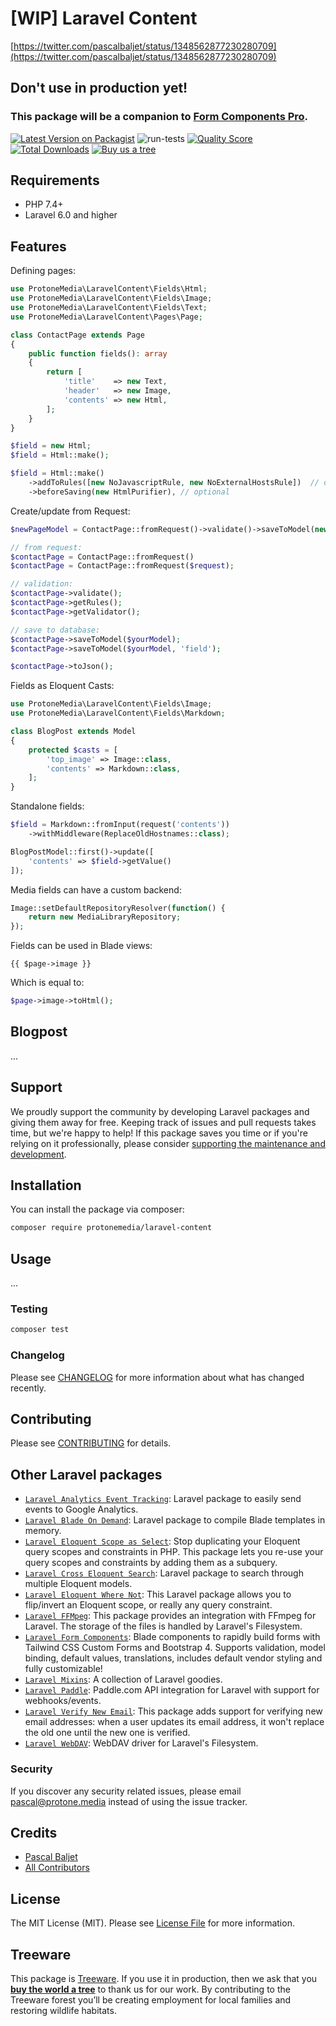 # [WIP] Laravel Content
[https://twitter.com/pascalbaljet/status/1348562877230280709](https://twitter.com/pascalbaljet/status/1348562877230280709)
## Don't use in production yet!

### This package will be a companion to [Form Components Pro](https://formcomponents.pro).

[![Latest Version on Packagist](https://img.shields.io/packagist/v/protonemedia/laravel-content.svg?style=flat-square)](https://packagist.org/packages/protonemedia/laravel-content)
![run-tests](https://github.com/protonemedia/laravel-content/workflows/run-tests/badge.svg)
[![Quality Score](https://img.shields.io/scrutinizer/g/protonemedia/laravel-content.svg?style=flat-square)](https://scrutinizer-ci.com/g/protonemedia/laravel-content)
[![Total Downloads](https://img.shields.io/packagist/dt/protonemedia/laravel-content.svg?style=flat-square)](https://packagist.org/packages/protonemedia/laravel-content)
[![Buy us a tree](https://img.shields.io/badge/Treeware-%F0%9F%8C%B3-lightgreen)](https://plant.treeware.earth/protonemedia/laravel-content)

## Requirements

* PHP 7.4+
* Laravel 6.0 and higher

## Features

Defining pages:

```php
use ProtoneMedia\LaravelContent\Fields\Html;
use ProtoneMedia\LaravelContent\Fields\Image;
use ProtoneMedia\LaravelContent\Fields\Text;
use ProtoneMedia\LaravelContent\Pages\Page;

class ContactPage extends Page
{
    public function fields(): array
    {
        return [
            'title'    => new Text,
            'header'   => new Image,
            'contents' => new Html,
        ];
    }
}

$field = new Html;
$field = Html::make();

$field = Html::make()
    ->addToRules([new NoJavascriptRule, new NoExternalHostsRule])  // optional
    ->beforeSaving(new HtmlPurifier), // optional
```

Create/update from Request:

```php
$newPageModel = ContactPage::fromRequest()->validate()->saveToModel(new PageModel);

// from request:
$contactPage = ContactPage::fromRequest()
$contactPage = ContactPage::fromRequest($request);

// validation:
$contactPage->validate();
$contactPage->getRules();
$contactPage->getValidator();

// save to database:
$contactPage->saveToModel($yourModel);
$contactPage->saveToModel($yourModel, 'field');

$contactPage->toJson();
```

Fields as Eloquent Casts:

```php
use ProtoneMedia\LaravelContent\Fields\Image;
use ProtoneMedia\LaravelContent\Fields\Markdown;

class BlogPost extends Model
{
    protected $casts = [
        'top_image' => Image::class,
        'contents' => Markdown::class,
    ];
}
```

Standalone fields:

```php
$field = Markdown::fromInput(request('contents'))
    ->withMiddleware(ReplaceOldHostnames::class);

BlogPostModel::first()->update([
    'contents' => $field->getValue()
]);
```

Media fields can have a custom backend:

```php
Image::setDefaultRepositoryResolver(function() {
    return new MediaLibraryRepository;
});
```

Fields can be used in Blade views:

```blade
{{ $page->image }}
```

Which is equal to:

```php
$page->image->toHtml();
```

## Blogpost

...

## Support

We proudly support the community by developing Laravel packages and giving them away for free. Keeping track of issues and pull requests takes time, but we're happy to help! If this package saves you time or if you're relying on it professionally, please consider [supporting the maintenance and development](https://github.com/sponsors/pascalbaljet).

## Installation

You can install the package via composer:

```bash
composer require protonemedia/laravel-content
```

## Usage

...

### Testing

``` bash
composer test
```

### Changelog

Please see [CHANGELOG](CHANGELOG.md) for more information about what has changed recently.

## Contributing

Please see [CONTRIBUTING](CONTRIBUTING.md) for details.

## Other Laravel packages

* [`Laravel Analytics Event Tracking`](https://github.com/protonemedia/laravel-analytics-event-tracking): Laravel package to easily send events to Google Analytics.
* [`Laravel Blade On Demand`](https://github.com/protonemedia/laravel-blade-on-demand): Laravel package to compile Blade templates in memory.
* [`Laravel Eloquent Scope as Select`](https://github.com/protonemedia/laravel-eloquent-scope-as-select): Stop duplicating your Eloquent query scopes and constraints in PHP. This package lets you re-use your query scopes and constraints by adding them as a subquery.
* [`Laravel Cross Eloquent Search`](https://github.com/protonemedia/laravel-cross-eloquent-search): Laravel package to search through multiple Eloquent models.
* [`Laravel Eloquent Where Not`](https://github.com/protonemedia/laravel-eloquent-where-not): This Laravel package allows you to flip/invert an Eloquent scope, or really any query constraint.
* [`Laravel FFMpeg`](https://github.com/protonemedia/laravel-ffmpeg): This package provides an integration with FFmpeg for Laravel. The storage of the files is handled by Laravel's Filesystem.
* [`Laravel Form Components`](https://github.com/protonemedia/laravel-form-components): Blade components to rapidly build forms with Tailwind CSS Custom Forms and Bootstrap 4. Supports validation, model binding, default values, translations, includes default vendor styling and fully customizable!
* [`Laravel Mixins`](https://github.com/protonemedia/laravel-mixins): A collection of Laravel goodies.
* [`Laravel Paddle`](https://github.com/protonemedia/laravel-paddle): Paddle.com API integration for Laravel with support for webhooks/events.
* [`Laravel Verify New Email`](https://github.com/protonemedia/laravel-verify-new-email): This package adds support for verifying new email addresses: when a user updates its email address, it won't replace the old one until the new one is verified.
* [`Laravel WebDAV`](https://github.com/protonemedia/laravel-webdav): WebDAV driver for Laravel's Filesystem.

### Security

If you discover any security related issues, please email pascal@protone.media instead of using the issue tracker.

## Credits

- [Pascal Baljet](https://github.com/protonemedia)
- [All Contributors](../../contributors)

## License

The MIT License (MIT). Please see [License File](LICENSE.md) for more information.

## Treeware

This package is [Treeware](https://treeware.earth). If you use it in production, then we ask that you [**buy the world a tree**](https://plant.treeware.earth/pascalbaljetmedia/laravel-content) to thank us for our work. By contributing to the Treeware forest you’ll be creating employment for local families and restoring wildlife habitats.
